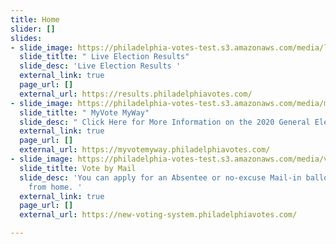 ```yaml
---
title: Home
slider: []
slides:
- slide_image: https://philadelphia-votes-test.s3.amazonaws.com/media/live-election-results.PNG
  slide_titlte: " Live Election Results"
  slide_desc: 'Live Election Results '
  external_link: true
  page_url: []
  external_url: https://results.philadelphiavotes.com/
- slide_image: https://philadelphia-votes-test.s3.amazonaws.com/media/myvotemyway_n.PNG
  slide_titlte: " MyVote MyWay"
  slide_desc: " Click Here for More Information on the 2020 General Election "
  external_link: true
  page_url: []
  external_url: https://myvotemyway.philadelphiavotes.com/
- slide_image: https://philadelphia-votes-test.s3.amazonaws.com/media/vote-by-mailbox.png
  slide_titlte: Vote by Mail
  slide_desc: 'You can apply for an Absentee or no-excuse Mail-in ballot and vote
    from home. '
  external_link: true
  page_url: []
  external_url: https://new-voting-system.philadelphiavotes.com/

---
```

